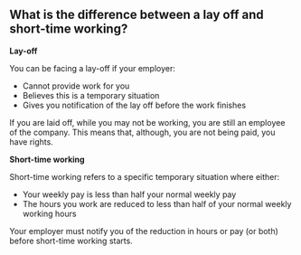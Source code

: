 ##  What is the difference between a lay off and short-time working?

**Lay-off**

You can be facing a lay-off if your employer:

  * Cannot provide work for you 
  * Believes this is a temporary situation 
  * Gives you notification of the lay off before the work finishes 

If you are laid off, while you may not be working, you are still an employee
of the company. This means that, although, you are not being paid, you have
rights.

**Short-time working**

Short-time working refers to a specific temporary situation where either:

  * Your weekly pay is less than half your normal weekly pay 
  * The hours you work are reduced to less than half of your normal weekly working hours 

Your employer must notify you of the reduction in hours or pay (or both)
before short-time working starts.

